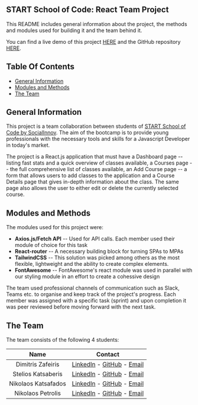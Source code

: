 ## **START School of Code: React Team Project**
This README includes general information about the project, the methods and modules used for building it and the team behind it.

You can find a live demo of this project [HERE](https://whimsical-naiad-4249a5.netlify.app/) and the GitHub repository [HERE](https://github.com/ssoc2dzafeiris/TeamProjectReact).

## Table Of Contents ##

- [General Information](#general-information)
- [Modules and Methods](#modules-and-methods)
- [The Team](#the-team)

## General Information
This project is a team collaboration between students of [START School of Code by SocialInnov](https://www.startproject.gr/school-of-code/).  The aim of the bootcamp is to provide young professionals with the necessary tools and skills for a Javascript Developer in today's market.

The project is a React.js application that must have a Dashboard page -- listing fast stats and a quick overview of classes available, a Courses page -- the full comprehensive list of classes available, an Add Course page -- a form that allows users to add classes to the application and a Course Details page that gives in-depth information about the class. The same page also allows the user to either edit or delete the currently selected course.

## Modules and Methods
The modules used for this project were:

 - **Axios.js/Fetch API** -- Used for API calls. Each member used their module of choice for this task 
 -   **React-router** -- A necessary building block for turning SPAs to MPAs
 - **TailwindCSS** -- This solution was picked among others as the most flexible, lightweight and the ability to create complex elements. 
 - **FontAwesome** -- FontAwesome's react module was used in parallel with our styling module in an effort to create a cohessive design


The team used professional channels of communication such as Slack, Teams etc. to organise and keep track of the project's progress. Each member was assigned with a specific task (sprint) and upon completion it was peer reviewed before moving forward with the next task. 

## The Team
The team consists of the following 4 students:


| Name| Contact|
| :--:        |    :--:   |
| Dimitris Zafeiris| [LinkedIn](https://www.linkedin.com/in/dimizafe/) - [GitHub](https://github.com/ssoc2dzafeiris/) - [Email](mailto:kremou115@gmail.com)|
| Stelios Katsaberis| [LinkedIn](https://www.linkedin.com/in/stelios-katsaberis-a8b03737/) - [GitHub](https://github.com/ssoc2skatsaberis) - [Email](mailto:katsaberisst@hotmail.com)|
| Nikolaos Katsafados| [LinkedIn](https://www.linkedin.com/in/nikos-katsafados/) - [GitHub](https://github.com/ssoc2nkatsafados/) - [Email](mailto:nikoskatsaphados@gmail.com)|
| Nikolaos Petrolis|[LinkedIn]( https://www.linkedin.com/in/nikospetrolis/) - [GitHub](https://github.com/ssoc2npetrolis/) - [Email](mailto:npetrolis@gmail.com)|
